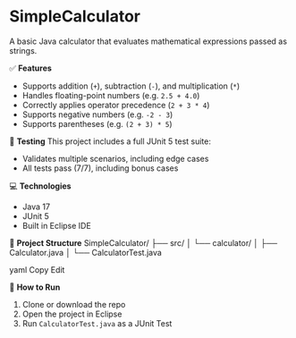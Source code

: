 # SimpleCalculator

A basic Java calculator that evaluates mathematical expressions passed as strings.

✅ **Features**
- Supports addition (`+`), subtraction (`-`), and multiplication (`*`)
- Handles floating-point numbers (e.g. `2.5 + 4.0`)
- Correctly applies operator precedence (`2 + 3 * 4`)
- Supports negative numbers (e.g. `-2 - 3`)
- Supports parentheses (e.g. `(2 + 3) * 5`)

🧪 **Testing**
This project includes a full JUnit 5 test suite:
- Validates multiple scenarios, including edge cases
- All tests pass (7/7), including bonus cases

💻 **Technologies**
- Java 17
- JUnit 5
- Built in Eclipse IDE

📁 **Project Structure**
SimpleCalculator/
├── src/
│ └── calculator/
│ ├── Calculator.java
│ └── CalculatorTest.java

yaml
Copy
Edit

📌 **How to Run**
1. Clone or download the repo
2. Open the project in Eclipse
3. Run `CalculatorTest.java` as a JUnit Test
